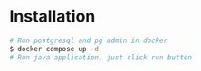 # Installation
``` bash
# Run postgresql and pg admin in docker
$ docker compose up -d
# Run java application, just click run button
```